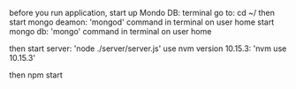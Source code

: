 
before you run application, start up Mondo DB:
terminal go to: cd ~/
then
start mongo deamon: 'mongod' command in terminal on user home
start mongo db: 'mongo' command in terminal on user home

then start server: 'node ./server/server.js'
use nvm version 10.15.3: 'nvm use 10.15.3'

then npm start